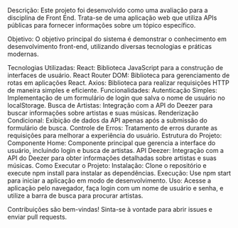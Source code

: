 Descrição:
Este projeto foi desenvolvido como uma avaliação para a disciplina de Front End. Trata-se de uma aplicação web que utiliza APIs públicas para fornecer informações sobre um tópico específico.

Objetivo:
O objetivo principal do sistema é demonstrar o conhecimento em desenvolvimento front-end, utilizando diversas tecnologias e práticas modernas.

Tecnologias Utilizadas:
React: Biblioteca JavaScript para a construção de interfaces de usuário.
React Router DOM: Biblioteca para gerenciamento de rotas em aplicações React.
Axios: Biblioteca para realizar requisições HTTP de maneira simples e eficiente.
Funcionalidades:
Autenticação Simples: Implementação de um formulário de login que salva o nome de usuário no localStorage.
Busca de Artistas: Integração com a API do Deezer para buscar informações sobre artistas e suas músicas.
Renderização Condicional: Exibição de dados da API apenas após a submissão do formulário de busca.
Controle de Erros: Tratamento de erros durante as requisições para melhorar a experiência do usuário.
Estrutura do Projeto:
Componente Home: Componente principal que gerencia a interface do usuário, incluindo login e busca de artistas.
API Deezer: Integração com a API do Deezer para obter informações detalhadas sobre artistas e suas músicas.
Como Executar o Projeto:
Instalação: Clone o repositório e execute npm install para instalar as dependências.
Execução: Use npm start para iniciar a aplicação em modo de desenvolvimento.
Uso: Acesse a aplicação pelo navegador, faça login com um nome de usuário e senha, e utilize a barra de busca para procurar artistas.

Contribuições são bem-vindas! Sinta-se à vontade para abrir issues e enviar pull requests.
